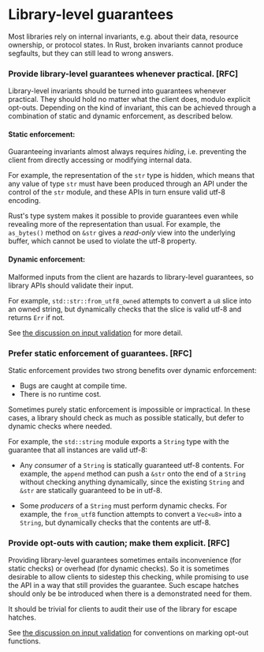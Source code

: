 # Library-level guarantees

Most libraries rely on internal invariants, e.g. about their data, resource
ownership, or protocol states. In Rust, broken invariants cannot produce
segfaults, but they can still lead to wrong answers.

### Provide library-level guarantees whenever practical. **[RFC]**

Library-level invariants should be turned into guarantees whenever
practical. They should hold no matter what the client does, modulo
explicit opt-outs. Depending on the kind of invariant, this can be
achieved through a combination of static and dynamic enforcement, as
described below.

#### Static enforcement:

Guaranteeing invariants almost always requires _hiding_,
i.e. preventing the client from directly accessing or modifying
internal data.

For example, the representation of the `str` type is hidden,
which means that any value of type `str` must have been produced
through an API under the control of the `str` module, and these
APIs in turn ensure valid utf-8 encoding.

Rust's type system makes it possible to provide guarantees even while
revealing more of the representation than usual. For example, the
`as_bytes()` method on `&str` gives a _read-only_ view into the
underlying buffer, which cannot be used to violate the utf-8 property.

#### Dynamic enforcement:

Malformed inputs from the client are hazards to library-level
guarantees, so library APIs should validate their input.

For example, `std::str::from_utf8_owned` attempts to convert a `u8`
slice into an owned string, but dynamically checks that the slice is
valid utf-8 and returns `Err` if not.

See
[the discussion on input validation](../features/functions-and-methods/input.md)
for more detail.


### Prefer static enforcement of guarantees. **[RFC]**

Static enforcement provides two strong benefits over dynamic enforcement:

* Bugs are caught at compile time.
* There is no runtime cost.

Sometimes purely static enforcement is impossible or impractical. In these
cases, a library should check as much as possible statically, but defer to
dynamic checks where needed.

For example, the `std::string` module exports a `String` type with the guarantee
that all instances are valid utf-8:

* Any _consumer_ of a `String` is statically guaranteed utf-8 contents. For example,
  the `append` method can push a `&str` onto the end of a `String` without
  checking anything dynamically, since the existing `String` and `&str` are
  statically guaranteed to be in utf-8.

* Some _producers_ of a `String` must perform dynamic checks. For example, the
  `from_utf8` function attempts to convert a `Vec<u8>` into a `String`, but
  dynamically checks that the contents are utf-8.

### Provide opt-outs with caution; make them explicit. **[RFC]**

Providing library-level guarantees sometimes entails inconvenience (for static
checks) or overhead (for dynamic checks). So it is sometimes desirable to allow
clients to sidestep this checking, while promising to use the API in a way that
still provides the guarantee. Such escape hatches should only be be introduced
when there is a demonstrated need for them.

It should be trivial for clients to audit their use of the library for
escape hatches.

See
[the discussion on input validation](../features/functions-and-methods/input.md)
for conventions on marking opt-out functions.
